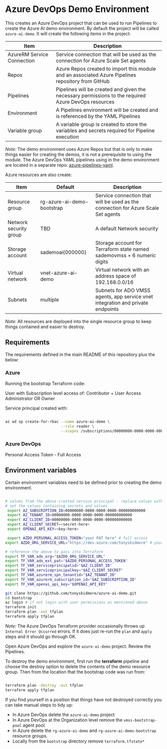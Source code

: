 # Azure DevOps Demo Environment

This creates an Azure DevOps project that can be used to run Pipelines to create the Azure AI demo environment.
By default the project will be called `azure-ai-demo`.  It will create the following items in the project:

| Item                       | Description                                                                                          |
|----------------------------|------------------------------------------------------------------------------------------------------|
| AzureRM Service Connection | Service connection that will be used as the connection for Azure Scale Set agents                    |
| Repos                      | Azure Repos created to import this module and an associated Azure Pipelines repository from GitHub   |
| Pipelines                  | Pipelines will be created and given the necessary permissions to the required Azure DevOps resources |
| Environment                | A Pipelines environment will be created and is referenced by the YAML Pipelines                      |
| Variable group             | A variable group is created to store the variables and secrets required for Pipeline execution       |

_Note:_
The demo environment uses Azure Repos but that is only to make things easier for creating the demos, it is not a prerequisite to using the module.
The Azure DevOps YAML pipelines using in the demo environment are located in a separate repo: [azure-pipelines-yaml](https://github.com/tonyskidmore/azure-pipelines-yaml).

Azure resources are also create:

| Item                   | Default                       | Description                                                                                          |
|------------------------|-------------------------------|------------------------------------------------------------------------------------------------------|
| Resource group         | rg-azure-ai-demo-bootstrap    | Service connection that will be used as the connection for Azure Scale Set agents                    |
| Network security group | TBD                           | A default Network security                                                                           |
| Storage account        | sademoai{000000}              | Storage account for Terraform state named sademovmss + 6 numeric digits                              |
| Virtual network        | vnet-azure-ai-demo            | Virtual network with an address space of 192.168.0.0/16                                              |
| Subnets                | multiple                      | Subnets for ADO VMSS agents, app service vnet integration and private endpoints                      |

_Note:_
All resources are deployed into the single resource group to keep things contained and easier to destroy.

## Requirements

The requirements defined in the main README of this repository plus the below:

### Azure
Running the bootstrap Terraform code:  

User with Subscription level access of:
Contributor + User Access Administrator
OR
Owner

Service principal created with:
````bash

az ad sp create-for-rbac --name azure-ai-demo \
                         --role reader \
                         --scopes /subscriptions/00000000-0000-0000-0000-000000000000

````

### Azure DevOps
Personal Access Token - Full Access


## Environment variables

Certain environment variables need to be defined prior to creating the demo environment.


````bash

# values from the above created service principal - replace values with your tenant, subscription and service principal values
# set the values containing secrets and values
 export AZ_SUBSCRIPTION_ID=00000000-0000-0000-0000-000000000000
 export AZ_TENANT_ID=00000000-0000-0000-0000-000000000000
 export AZ_CLIENT_ID=00000000-0000-0000-0000-000000000000
 export AZ_CLIENT_SECRET=<secret-here>
 export OPENAI_API_KEY=<key-here>

 export AZDO_PERSONAL_ACCESS_TOKEN="your PAT here" # full access
export AZDO_ORG_SERVICE_URL="https://dev.azure.com/tonyskidmore" # your organization

# reference the above to pass into Terraform
export TF_VAR_ado_org="$AZDO_ORG_SERVICE_URL"
export TF_VAR_ado_ext_pat="$AZDO_PERSONAL_ACCESS_TOKEN"
export TF_VAR_serviceprincipalid="$AZ_CLIENT_ID"
export TF_VAR_serviceprincipalkey="$AZ_CLIENT_SECRET"
export TF_VAR_azurerm_spn_tenantid="$AZ_TENANT_ID"
export TF_VAR_azurerm_subscription_id="$AZ_SUBSCRIPTION_ID"
export TF_VAR_openai_api_key="$OPENAI_API_KEY"

git clone https://github.com/tonyskidmore/azure-ai-demo.git
cd bootstrap
az login # if not login with user permissions as mentioned above
terraform init
terraform plan -out tfplan
terraform apply tfplan

````
_Note:_
The Azure DevOps Terraform provider occasionally throws up `Internal Error Occurred` errors.
If it does just re-run the `plan` and `apply` steps and it should go through OK.

Open Azure DevOps and explore the `azure-ai-demo` project.  Review the Pipelines.

To destroy the demo environment, first run the **terraform** pipeline and choose the destroy option to delete the contents of the demo resource group.
Then from the location that the bootstrap code was run from:

````bash

terraform plan -destroy -out tfplan
terraform apply tfplan

````

If you find yourself in a position that things have not destroyed correctly you can take manual steps to tidy up:

* In Azure DevOps delete the `azure-ai-demo` project
* In Azure DevOps at the Organization level remove the `vmss-bootstrap-pool` agent pool.
* In Azure delete the `rg-azure-ai-demo` and `rg-azure-ai-demo-bootstrap` resource groups.
* Locally from the `bootstrap` directory remove `terraform.tfstate*`
